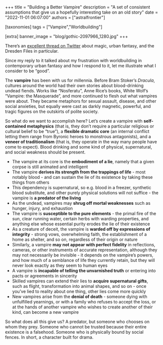 +++
title = "Building a Better Vampire"
description = "A set of consistent assumptions that give us a hopefully interesting take on an old story"
date = "2022-11-01 06:07:00"
authors = ["astralfrontier"]

[taxonomies]
tags = ["Vampire","Worldbuilding"]

[extra]
banner_image = "blog/gothic-2097966_1280.jpg"
+++

There’s an [excellent thread on Twitter](https://x.com/ianwaprice/status/1585526067514802176?s=20) about magic, urban fantasy, and the Dresden Files in particular.

Since my reply to it talked about my frustration with worldbuilding in contemporary urban fantasy and how I respond to it, let me illustrate what I consider to be “good”.

The **vampire** has been with us for millennia. Before Bram Stoker’s *Dracula*, cultures around the world had their own stories about blood-drinking undead fiends. Works like “Nosferatu”, Anne Rice’s books, White Wolf’s “Vampire: the Masquerade”, and more continued to flesh out what vampires were about. They became metaphors for sexual assault, disease, and other social anxieties, but equally were cast as darkly magnetic, powerful, and tragic figures on the outskirts of polite society.

<!-- more -->

So what do we want to accomplish here? Let’s create a vampire with **self-contained metaphysics** (that is, they don’t require a particular religious or cultural belief to be “true”), a **flexible dramatic core** (an internal conflict letting them range from Byronic heroes to monstrous antagonists), and a **veneer of traditionalism** (that is, they operate in the way many people have come to expect). Blood drinking and some kind of physical, supernatural, and social weakness should be present.

- The vampire at its core is the **embodiment of a lie**, namely that a given corpse is still animated and intelligent
- The vampire **derives its strength from the trappings of life** - most notably blood - and can sustain the lie of its existence by taking these things from others
- This dependency is supernatural, so e.g. blood in a freezer, synthetic blood substitute, and other purely physical solutions will not suffice - the vampire is **a predator of the living**
- As the undead, vampires may **shrug off mortal weaknesses** such as hunger, injury, and exhaustion
- The vampire is **susceptible to the pure elements** - the primal fire of the sun, clear running water, certain herbs with warding properties, and anything else whose essential purity erodes the lie of their existence
- As a creature of deceit, the vampire is **warded off by expressions of integrity** - strong vows, overwhelming faith, the establishment of a home as shelter, and so on, regardless of their origin or nature
- Similarly, a vampire **may not appear with perfect fidelity** in reflections, cameras, or other instruments of accurate representation, although they may not necessarily be invisible - it depends on the vampire’s powers, and how much of a semblance of life they currently retain, but they will never look exactly as they seem to human eyes
- A vampire is **incapable of telling the unvarnished truth** or entering into pacts or agreements in sincerity
- Skilled vampires can extend their lies to **acquire supernatural gifts**, such as flight, transformation into animal shapes, and so on - once you’ve lied to reality about one thing, other lies come more quickly
- New vampires arise from the **denial of death** - someone dying with unfulfilled yearnings, or with a family who refuses to accept the loss, or at the hands of another vampire who wishes to create another of their kind, can become a new vampire

So what does all this give us? A predator, but someone who chooses on whom they prey. Someone who cannot be trusted because their entire existence is a falsehood. Someone who is physically bound by social fences. In short, a character built for drama.